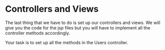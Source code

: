 # Controllers and Views
The last thing that we have to do is set up our controllers and views. We will give you the code for the jsp files but you will have to implement all the controller methods accordingly.

Your task is to set up all the methods in the Users controller.